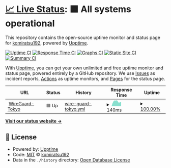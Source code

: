 # [📈 Live Status](https://komiratsu192.github.io/upptime): <!--live status--> **🟩 All systems operational**

This repository contains the open-source uptime monitor and status page for [komiratsu192](https://komiratsu192.github.io/upptime), powered by [Upptime](https://github.com/upptime/upptime).

[![Uptime CI](https://github.com/komiratsu192/upptime/workflows/Uptime%20CI/badge.svg)](https://github.com/komiratsu192/upptime/actions?query=workflow%3A%22Uptime+CI%22)
[![Response Time CI](https://github.com/komiratsu192/upptime/workflows/Response%20Time%20CI/badge.svg)](https://github.com/komiratsu192/upptime/actions?query=workflow%3A%22Response+Time+CI%22)
[![Graphs CI](https://github.com/komiratsu192/upptime/workflows/Graphs%20CI/badge.svg)](https://github.com/komiratsu192/upptime/actions?query=workflow%3A%22Graphs+CI%22)
[![Static Site CI](https://github.com/komiratsu192/upptime/workflows/Static%20Site%20CI/badge.svg)](https://github.com/komiratsu192/upptime/actions?query=workflow%3A%22Static+Site+CI%22)
[![Summary CI](https://github.com/komiratsu192/upptime/workflows/Summary%20CI/badge.svg)](https://github.com/komiratsu192/upptime/actions?query=workflow%3A%22Summary+CI%22)

With [Upptime](https://upptime.js.org), you can get your own unlimited and free uptime monitor and status page, powered entirely by a GitHub repository. We use [Issues](https://github.com/komiratsu192/upptime/issues) as incident reports, [Actions](https://github.com/komiratsu192/upptime/actions) as uptime monitors, and [Pages](https://komiratsu192.github.io/upptime) for the status page.

<!--start: status pages-->
<!-- This summary is generated by Upptime (https://github.com/upptime/upptime) -->
<!-- Do not edit this manually, your changes will be overwritten -->
<!-- prettier-ignore -->
| URL | Status | History | Response Time | Uptime |
| --- | ------ | ------- | ------------- | ------ |
| <img alt="" src="https://icons.duckduckgo.com/ip3/null.ico" height="13"> [WireGuard-Tokyo](35.78.238.65) | 🟩 Up | [wire-guard-tokyo.yml](https://github.com/komiratsu192/upptime/commits/HEAD/history/wire-guard-tokyo.yml) | <details><summary><img alt="Response time graph" src="./graphs/wire-guard-tokyo/response-time-week.png" height="20"> 140ms</summary><br><a href="https://komiratsu192.github.io/upptime/history/wire-guard-tokyo"><img alt="Response time 147" src="https://img.shields.io/endpoint?url=https%3A%2F%2Fraw.githubusercontent.com%2Fkomiratsu192%2Fupptime%2FHEAD%2Fapi%2Fwire-guard-tokyo%2Fresponse-time.json"></a><br><a href="https://komiratsu192.github.io/upptime/history/wire-guard-tokyo"><img alt="24-hour response time 160" src="https://img.shields.io/endpoint?url=https%3A%2F%2Fraw.githubusercontent.com%2Fkomiratsu192%2Fupptime%2FHEAD%2Fapi%2Fwire-guard-tokyo%2Fresponse-time-day.json"></a><br><a href="https://komiratsu192.github.io/upptime/history/wire-guard-tokyo"><img alt="7-day response time 140" src="https://img.shields.io/endpoint?url=https%3A%2F%2Fraw.githubusercontent.com%2Fkomiratsu192%2Fupptime%2FHEAD%2Fapi%2Fwire-guard-tokyo%2Fresponse-time-week.json"></a><br><a href="https://komiratsu192.github.io/upptime/history/wire-guard-tokyo"><img alt="30-day response time 147" src="https://img.shields.io/endpoint?url=https%3A%2F%2Fraw.githubusercontent.com%2Fkomiratsu192%2Fupptime%2FHEAD%2Fapi%2Fwire-guard-tokyo%2Fresponse-time-month.json"></a><br><a href="https://komiratsu192.github.io/upptime/history/wire-guard-tokyo"><img alt="1-year response time 147" src="https://img.shields.io/endpoint?url=https%3A%2F%2Fraw.githubusercontent.com%2Fkomiratsu192%2Fupptime%2FHEAD%2Fapi%2Fwire-guard-tokyo%2Fresponse-time-year.json"></a></details> | <details><summary><a href="https://komiratsu192.github.io/upptime/history/wire-guard-tokyo">100.00%</a></summary><a href="https://komiratsu192.github.io/upptime/history/wire-guard-tokyo"><img alt="All-time uptime 100.00%" src="https://img.shields.io/endpoint?url=https%3A%2F%2Fraw.githubusercontent.com%2Fkomiratsu192%2Fupptime%2FHEAD%2Fapi%2Fwire-guard-tokyo%2Fuptime.json"></a><br><a href="https://komiratsu192.github.io/upptime/history/wire-guard-tokyo"><img alt="24-hour uptime 100.00%" src="https://img.shields.io/endpoint?url=https%3A%2F%2Fraw.githubusercontent.com%2Fkomiratsu192%2Fupptime%2FHEAD%2Fapi%2Fwire-guard-tokyo%2Fuptime-day.json"></a><br><a href="https://komiratsu192.github.io/upptime/history/wire-guard-tokyo"><img alt="7-day uptime 100.00%" src="https://img.shields.io/endpoint?url=https%3A%2F%2Fraw.githubusercontent.com%2Fkomiratsu192%2Fupptime%2FHEAD%2Fapi%2Fwire-guard-tokyo%2Fuptime-week.json"></a><br><a href="https://komiratsu192.github.io/upptime/history/wire-guard-tokyo"><img alt="30-day uptime 100.00%" src="https://img.shields.io/endpoint?url=https%3A%2F%2Fraw.githubusercontent.com%2Fkomiratsu192%2Fupptime%2FHEAD%2Fapi%2Fwire-guard-tokyo%2Fuptime-month.json"></a><br><a href="https://komiratsu192.github.io/upptime/history/wire-guard-tokyo"><img alt="1-year uptime 100.00%" src="https://img.shields.io/endpoint?url=https%3A%2F%2Fraw.githubusercontent.com%2Fkomiratsu192%2Fupptime%2FHEAD%2Fapi%2Fwire-guard-tokyo%2Fuptime-year.json"></a></details>

<!--end: status pages-->

[**Visit our status website →**](https://komiratsu192.github.io/upptime)

## 📄 License

- Powered by: [Upptime](https://github.com/upptime/upptime)
- Code: [MIT](./LICENSE) © [komiratsu192](https://komiratsu192.github.io/upptime)
- Data in the `./history` directory: [Open Database License](https://opendatacommons.org/licenses/odbl/1-0/)
